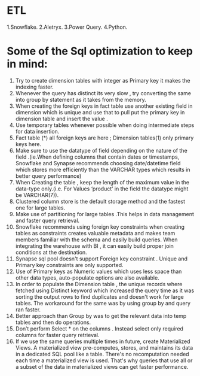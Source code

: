 # ETL
1.Snowflake.
2.Aletryx.
3.Power Query.
4.Python.

# Some of the Sql optimization to keep in mind:
1. Try to create dimension tables with integer as Primary key it makes the indexing faster.
2. Whenever the query has distinct its very slow , try converting the same into group by statement as it takes from the memory.
3. When creating the foreign keys in fact table use another existing field in dimension which is unique and use that to pull put the primary key in dimension table and insert the value .
4. Use temporary tables whenever possible when doing intermediate steps for data insertion.
5. Fact table (*) all foreign keys are here ; Dimension tables(1) only primary keys here.
6.	Make sure to use the datatype of field depending on the nature of the field .(ie.When defining columns that contain dates or timestamps, Snowflake and Synapse recommends choosing date/datetime field which stores more efficiently than the VARCHAR types which results in better query performance)
7.	When Creating the table , keep the length of the maximum value in the data-type only.(i.e. For Values ‘product’ in the field the datatype might be VARCHAR(7)).
8.	Clustered column store is the default storage method and the fastest one for large tables.
9.	Make use of partitioning for large tables .This helps in data management and faster query retrieval.
10.	Snowflake recommends using foreign key constraints when creating tables as constraints creates valuable metadata and makes team members familiar with the  schema and easily build queries. When integrating the warehouse with BI , it can easily build proper join conditions at the destination.
11.	Synapse sql pool doesn't support Foreign key constraint . Unique and Primary key constraints are only supported.
12.	Use of Primary keys as Numeric values which uses less space than other data types, auto-populate options are also available.
13.	In order to populate the Dimension table , the unique records where fetched using Distinct keyword which increased the query time as it was sorting the output rows to find duplicates and doesn't work for large tables. The workaround for the same was by using group by and query ran faster. 
14.	Better approach than Group by was to get the relevant data into temp tables and then do operations.
15.	Don’t perform Select * on the columns . Instead select only required columns for faster query retrieval.
16.	If we use the same queries multiple times in future, create Materialized Views. A materialized view pre-computes, stores, and maintains its data in a dedicated SQL pool like a table. There's no recomputation needed each time a materialized view is used. That's why queries that use all or a subset of the data in materialized views can get faster performance.

